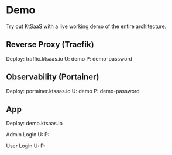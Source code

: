 # Demo

Try out KtSaaS with a live working demo of the entire architecture.

## Reverse Proxy (Traefik)

Deploy: traffic.ktsaas.io
U: demo
P: demo-password

## Observability (Portainer)

Deploy: portainer.ktsaas.io
U: demo
P: demo-password

## App

Deploy: demo.ktsaas.io

Admin Login
U:
P:

User Login
U: 
P:
